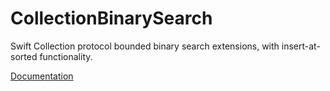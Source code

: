 # CollectionBinarySearch

Swift Collection protocol bounded binary search extensions, with insert-at-sorted functionality.

<a href="https://itsthejb.github.io/CollectionBinarySearch/" target="_blank">Documentation</a>
